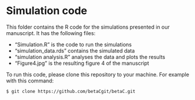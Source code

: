
# Simulation code

This folder contains the R code for the simulations presented in our
manuscript. It has the following files:

  - “Simulation.R” is the code to run the simulations
  - “simulation\_data.rds” contains the simulated data
  - “simulation analysis.R” analyses the data and plots the results
  - “Figure4.jpg” is the resulting figure 4 of the manuscript

To run this code, please clone this repository to your machine. For
example with this command:

`$ git clone https://github.com/betaCgit/betaC.git`
